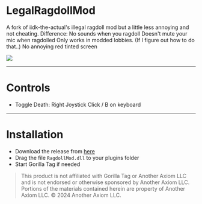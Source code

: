 # LegalRagdollMod
A fork of iidk-the-actual's illegal ragdoll mod but a little less annoying and not cheating.
Difference:
  No sounds when you ragdoll
  Doesn't mute your mic when ragdolled
  Only works in modded lobbies. (If I figure out how to do that..)
  No annoying red tinted screen

<img src="https://imgur.com/gallery/placeholders-Ksd6a#SR0YwEv">

---

# Controls
- Toggle Death: Right Joystick Click / B on keyboard

---

# Installation

- Download the release from [here](https://github.com/flamgo124/Legal-RagdollMod-Other-Stuff/releases/latest)
- Drag the file `RagdollMod.dll` to your plugins folder
- Start Gorilla Tag if needed

> This product is not affiliated with Gorilla Tag or Another Axiom LLC and is not endorsed or otherwise sponsored by Another Axiom LLC. Portions of the materials contained herein are property of Another Axiom LLC. © 2024 Another Axiom LLC.
